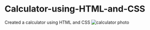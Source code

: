 # Calculator-using-HTML-and-CSS
Created a calculator using HTML and CSS 
![calculator photo](https://github.com/jana541998/Calculator-using-HTML-and-CSS/assets/118458014/1cf5bf92-4b6a-4e8e-8cdf-607a8269dc52)
